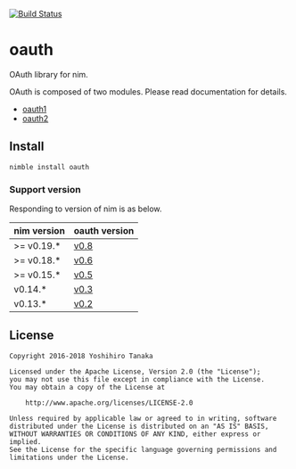 [![Build Status](https://travis-ci.org/CORDEA/oauth.svg?branch=develop)](https://travis-ci.org/CORDEA/oauth)

# oauth

OAuth library for nim.

OAuth is composed of two modules. Please read documentation for details.

- [oauth1](http://cordea.github.io/oauth/docs/oauth1.html)
- [oauth2](http://cordea.github.io/oauth/docs/oauth2.html)

## Install

```
nimble install oauth
```

### Support version

Responding to version of nim is as below.

| nim version | oauth version |
|:--------|:-----|
| >= v0.19.* | [v0.8](https://github.com/CORDEA/oauth/releases/tag/v0.8) |
| >= v0.18.* | [v0.6](https://github.com/CORDEA/oauth/releases/tag/v0.6) |
| >= v0.15.* | [v0.5](https://github.com/CORDEA/oauth/releases/tag/v0.5) |
| v0.14.* | [v0.3](https://github.com/CORDEA/oauth/releases/tag/v0.3) |
| v0.13.* | [v0.2](https://github.com/CORDEA/oauth/releases/tag/v0.2) |

## License

```
Copyright 2016-2018 Yoshihiro Tanaka

Licensed under the Apache License, Version 2.0 (the "License");
you may not use this file except in compliance with the License.
You may obtain a copy of the License at

    http://www.apache.org/licenses/LICENSE-2.0

Unless required by applicable law or agreed to in writing, software
distributed under the License is distributed on an "AS IS" BASIS,
WITHOUT WARRANTIES OR CONDITIONS OF ANY KIND, either express or implied.
See the License for the specific language governing permissions and
limitations under the License.
```

